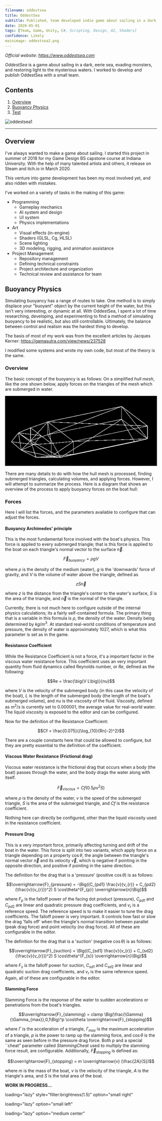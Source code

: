 ```yaml
---
filename: oddestsea
title: OddestSea
subtitle: Published, team developed indie game about sailing in a dark, eerie sea
date: 2020-05-01
tags: [Team, Game, Unity, C#, Scripting, Design, AI, Shaders]
confidence: Likely
mainimage: oddestsea2.png
---
```


*Official website: <https://www.oddestsea.com>*

*OddestSea* is a game about sailing in a dark, eerie sea, evading monsters, and restoring light to the mysterious waters. I worked to develop and publish OddestSea with a small team.

## Contents
1. [Overview](#overview)
2. [Buoyancy Physics](#buoyancy-physics)
3. [Test](#test)

![][os1]

---

## Overview

I've always wanted to make a game about sailing. I started this project in summer of 2018 for my Game Design BS capstone course at Indiana University. With the help of many talented artists and others, it release on Steam and itch.io in March 2020.

This venture into game development has been my most involved yet, and also ridden with mistakes.

I've worked on a variety of tasks in the making of this game:

- Programming
	- Gameplay mechanics
	- AI system and design
	- UI system
	- Physics implementations
- Art
	- Visual effects (in-engine)
	- Shaders (GLSL, Cg, HLSL)
	- Scene lighting
	- 3D modeling, rigging, and animation assistance
- Project Management
	- Repository management
	- Defining technical constraints
	- Project architecture and organization
	- Technical review and assistance for team

## Buoyancy Physics
Simulating buoyancy has a range of routes to take. One method is to simply displace your "buoyant" object by the current height of the water, but this isn't very interesting, or dynamic at all. With OddestSea, I spent a lot of time researching, developing, and experimenting to find a method of simulating buoyancy to be realistic, but also still controllable. Ultimately, the balance between control and realism was the hardest thing to develop.

The basis of most of my work was from the excellent articles by Jacques Kerner: <https://gamasutra.com/view/news/237528>

I modified some systems and wrote my own code, but most of the theory is the same.

### Overview

The basic concept of the buoyancy is as follows: On a simplified *hull mesh*, like the one shown below, apply forces on the triangles of the mesh which are submerged in water.

![Simplified boat hull mesh, verticies=30, triangles=42][hullmesh]

There are many details to do with how the hull mesh is processed, finding submerged triangles, calculating volumes, and applying forces. However, I will attempt to summarize the process. Here is a diagram that shows an overview of the process to apply buoyancy forces on the boat hull:

### Forces
Here I will list the forces, and the parameters available to configure that can adjust the forces.

#### Buoyancy Archimedes' principle
This is the most fundamental force involved with the boat's physics. This force is applied to every submerged triangle; that is this force is applied to the boat  on each triangle's normal vector to the surface $\overrightarrow{n}$.

$$\overrightarrow{F}_{buoyancy} = \rho g V$$

where $\rho$ is the density of the medium (water), $g$ is the 'downwards' force of gravity, and $V$ is the volume of water above the triangle, defined as

$$z  S \overrightarrow{n}$$

where $z$ is the distance from the triangle's center to the water's surface, $S$ is the area of the triangle, and $\overrightarrow{n}$ is the normal of the triangle.

Currently, there is not much here to configure outside of the internal physics calculations; its a fairly self-contained formula. The primary thing that is a variable in this formula is $\rho$, the density of the water. Density being determined by $kg/m^3$. At standard real-world conditions of temperature and pressure, the density of water is approximately $1027$, which is what this parameter is set as in the game.

#### Resistance Coefficient
While the Resistance Coefficient is not a force, it's a important factor in the viscous water resistance force. This coefficient uses an very important quantity from fluid dynamics called Reynolds number, or $Re$, defined as the following:

$$Re = \frac{\big(V  L\big)}{nu}$$

where $V$ is the velocity of the submerged body (in this case the velocity of the boat), $L$ is the length of the submerged body (the length of the boat's submerged volume), and $nu$ is the viscosity of the fluid. Viscosity, defined as $m^2/s$ is currently set to $0.000001$, the average value for real-world water. The liquid viscosity is exposed to the editor and can be configured.

Now for the definition of the Resistance Coefficient:

$$Cf = \frac{0.075}{(\log_{10}{Rn}-2)^2}$$

There are a couple constants here that could be allowed to configure, but they are pretty essential to the definition of the coefficient.

#### Viscous Water Resistance (Frictional drag)
Viscous water resistance is the frictional drag that occurs when a body (the boat) passes through the water, and the body drags the water along with itself.

$$\overrightarrow{F}_{viscous} = Cf\big(0.5  \rho  v^2  S\big)$$

where $\rho$ is the density of the water, $v$ is the speed of the submerged triangle, $S$ is the area of the submerged triangle, and $Cf$ is the resistance coefficient.

Nothing here can directly be configured, other than the liquid viscosity used in the resistance coefficient.

#### Pressure Drag
This is a very important force, primarily affecting turning and drift of the boat in the water. This force is split into two variants, which apply force on a triangle depending on a property $\cos\theta$, the angle between the triangle's normal vector $\overrightarrow{n}$ and its velocity $\overrightarrow{v}$, which is negative if pointing in the opposite direction, and positive if pointing in the same direction.

The definition for the drag that is a 'pressure' (positive $\cos\theta$) is as follows:

$$\overrightarrow{F}_{pressure} = -\Big((C_{pd1} \frac{v}{v_{r}} + C_{pd2} (\frac{v}{v_{r}})^2) S  \cos\theta^{F_{p}}  \overrightarrow{n}\Big)$$

where $F_p$ is the falloff power of the facing dot product (pressure), $C_{pd1}$ and $C_{pd2}$ are linear and quadratic pressure drag coefficients, and $v_{r}$ is a reference speed. The reference speed is to make it easier to tune the drag coefficients. The falloff power is very important. It controls how fast or slow the drag 'falls off' when the triangle's normal transition between parallel (peak drag force) and point velocity (no drag force). All of these are configurable in the editor.

The definition for the drag that is a 'suction' (negative $\cos\theta$) is as follows:

$$\overrightarrow{F}_{suction} = \Big((C_{sd1} \frac{v}{v_{r}} + C_{sd2} (\frac{v}{v_{r}})^2) S  \cos\theta^{F_{s}}  \overrightarrow{n}\Big)$$

where $F_s$ is the falloff power for suction, $C_{sd1}$ and $C_{sd2}$ are linear and quadratic suction drag coefficients, and $v_{r}$ is the same reference speed. Again, all of these are configurable in the editor.

#### Slamming Force
Slamming Force is the response of the water to sudden accelerations or penetrations from the boat's triangles.

$$\overrightarrow{F}_{slamming} = clamp \Big(\frac{\Gamma}{\Gamma_{max}},0,1\Big)^p \cos\theta  \overrightarrow{F}_{stopping}$$

where $\Gamma$ is the acceleration of a triangle, $\Gamma_{max}$ is the maximum acceleration of a triangle, $p$ is the power to ramp up the slamming force, and $\cos\theta$ is the same as seen before in the pressure drag force. Both $p$ and a special ``cheat" parameter called $Slamming Cheat$ used to multiply the slamming force result, are configurable. Additionally, $\overrightarrow{F}_{stopping}$ is defined as:

$$\overrightarrow{F}_{stopping} = m  \overrightarrow{v}  (\frac{2A}{S})$$

where $m$ is the mass of the boat, $v$ is the velocity of the triangle, $A$ is the triangle's area, and $S$ is the total area of the boat.

**WORK IN PROGRESS...**

[os1]: /images/oddestsea1.png "oddestsea1"
	loading="lazy" style="filter:brightness(1.5)" option="small right"

[os2]: /images/oddestsea2.png "oddestsea2"
	loading="lazy" option="small left"

[hullmesh]: /images/hullMesh.png "hullmesh"
	loading="lazy" option="medium center"

